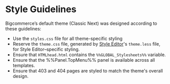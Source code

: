 # <span class="jumptarget"> Style Guidelines </span>

Bigcommerce’s default theme (Classic Next) was designed according to these guidelines:

*   Use the `styles.css` file for all theme-specific styling
*   Reserve the `theme.css` file, generated by [Style Editor](#style-editor)'s `theme.less` file, for Style Editor–specific styling.
*   Ensure that `HTMLhead.html` contains the `%%GLOBAL_Stylesheets%%` variable.
*   Ensure that the %%Panel.TopMenu%% panel is available across all templates.
*   Ensure that 403 and 404 pages are styled to match the theme's overall design.
